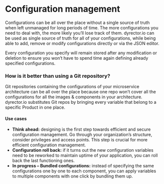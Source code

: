 # Configuration management

Configurations can be all over the place without a single source of truth when left unmanaged for long periods of time. The more configurations you need to deal with, the more likely you’ll lose track of them. dyrector.io can be used as single source of truth for all of your configurations, while being able to add, remove or modify configurations directly or via the JSON editor.

Every configuration you specify will remain stored after any modification or deletion to ensure you won’t have to spend time again defining already specified configurations.

### How is it better than using a Git repository?

Git repositories containing the configurations of your microservice architecture can be all over the place because one repo won’t cover all the configurations for all the images & components in your architecture. dyrector.io substitutes Git repos by bringing every variable that belong to a specific Product in one place.

#### Use cases

* **Think ahead:** designing is the first step towards efficient and secure configuration management. Go through your organization’s structure, consider privileges and access points. This step is crucial for more efficient configuration management.&#x20;
* **Configuration roll back:** if it turns out the new configuration variables need to be reworked to maintain uptime of your application, you can roll back the last functioning ones.
* **In progress – Bundled configurations:** instead of specifying the same configurations one by one to each component, you can apply variables to multiple components with one click by bundling them up.
